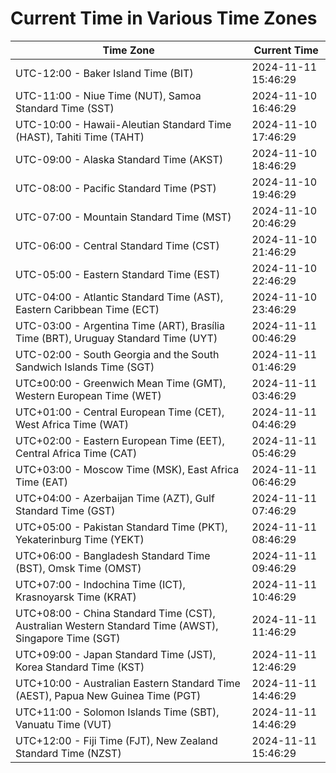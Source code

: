 # Current Time in Various Time Zones

| Time Zone | Current Time |
|-----------|--------------|
| UTC-12:00 - Baker Island Time (BIT) | 2024-11-11 15:46:29 |
| UTC-11:00 - Niue Time (NUT), Samoa Standard Time (SST) | 2024-11-10 16:46:29 |
| UTC-10:00 - Hawaii-Aleutian Standard Time (HAST), Tahiti Time (TAHT) | 2024-11-10 17:46:29 |
| UTC-09:00 - Alaska Standard Time (AKST) | 2024-11-10 18:46:29 |
| UTC-08:00 - Pacific Standard Time (PST) | 2024-11-10 19:46:29 |
| UTC-07:00 - Mountain Standard Time (MST) | 2024-11-10 20:46:29 |
| UTC-06:00 - Central Standard Time (CST) | 2024-11-10 21:46:29 |
| UTC-05:00 - Eastern Standard Time (EST) | 2024-11-10 22:46:29 |
| UTC-04:00 - Atlantic Standard Time (AST), Eastern Caribbean Time (ECT) | 2024-11-10 23:46:29 |
| UTC-03:00 - Argentina Time (ART), Brasília Time (BRT), Uruguay Standard Time (UYT) | 2024-11-11 00:46:29 |
| UTC-02:00 - South Georgia and the South Sandwich Islands Time (SGT) | 2024-11-11 01:46:29 |
| UTC±00:00 - Greenwich Mean Time (GMT), Western European Time (WET) | 2024-11-11 03:46:29 |
| UTC+01:00 - Central European Time (CET), West Africa Time (WAT) | 2024-11-11 04:46:29 |
| UTC+02:00 - Eastern European Time (EET), Central Africa Time (CAT) | 2024-11-11 05:46:29 |
| UTC+03:00 - Moscow Time (MSK), East Africa Time (EAT) | 2024-11-11 06:46:29 |
| UTC+04:00 - Azerbaijan Time (AZT), Gulf Standard Time (GST) | 2024-11-11 07:46:29 |
| UTC+05:00 - Pakistan Standard Time (PKT), Yekaterinburg Time (YEKT) | 2024-11-11 08:46:29 |
| UTC+06:00 - Bangladesh Standard Time (BST), Omsk Time (OMST) | 2024-11-11 09:46:29 |
| UTC+07:00 - Indochina Time (ICT), Krasnoyarsk Time (KRAT) | 2024-11-11 10:46:29 |
| UTC+08:00 - China Standard Time (CST), Australian Western Standard Time (AWST), Singapore Time (SGT) | 2024-11-11 11:46:29 |
| UTC+09:00 - Japan Standard Time (JST), Korea Standard Time (KST) | 2024-11-11 12:46:29 |
| UTC+10:00 - Australian Eastern Standard Time (AEST), Papua New Guinea Time (PGT) | 2024-11-11 14:46:29 |
| UTC+11:00 - Solomon Islands Time (SBT), Vanuatu Time (VUT) | 2024-11-11 14:46:29 |
| UTC+12:00 - Fiji Time (FJT), New Zealand Standard Time (NZST) | 2024-11-11 15:46:29 |
